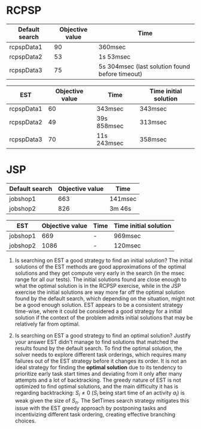 # RCPSP

| Default search | Objective value | Time                                            |
| -------------- | --------------- | ----------------------------------------------- |
| rcpspData1     | 90              | 360msec                                         |
| rcpspData2     | 53              | 1s 53msec                                       |
| rcpspData3     | 75              | 5s 304msec (last solution found before timeout) |

| EST        | Objective value | Time        | Time initial solution |
| ---------- | --------------- | ----------- | --------------------- |
| rcpspData1 | 60              | 343msec     | 343msec               |
| rcpspData2 | 49              | 39s 858msec | 313msec               |
| rcpspData3 | 70              | 11s 243msec | 358msec               |



# JSP

| Default search | Objective value | Time    |
| -------------- | --------------- | ------- |
| jobshop1       | 663             | 141msec |
| jobshop2       | 826             | 3m 46s  |

| EST      | Objective value | Time | Time initial solution |
| -------- | --------------- | ---- | --------------------- |
| jobshop1 | 669             | -    | 969msec               |
| jobshop2 | 1086            | -    | 120msec               |


1. Is searching on EST a good strategy to find an initial solution?
	The initial solutions of the EST methods are good approximations of the optimal solutions and they get compute very early in the search (in the msec range for all our tests). The initial solutions found are close enough to what the optimal solution is in the RCPSP exercise, while in the JSP exercise the initial solutions are way more far off the optimal solution found by the default search, which depending on the situation, might not be a good enough solution.
	EST appears to be a consistent strategy time-wise, where it could be considered a good strategy for a initial solution if the context of the problem admits initial solutions that may be relatively far from optimal.
	
2. Is searching on EST a good strategy to find an optimal solution? Justify your answer
	EST didn't manage to find solutions that matched the results found by the default search.
	To find the optimal solution, the solver needs to explore different task orderings, which requires many failures out of the EST strategy before it changes its order.
	It is not an ideal strategy for finding the **optimal solution** due to its tendency to prioritize early task start times and deviating from it only after many attempts and a lot of backtracking. The greedy nature of EST is not optimized to find optimal solutions, and the main difficulty it has is regarding backtracking: $S_{i}\ne 0$ ($S_{i}$ being start time of an activity $a_{i}$) is weak given the size of $S_{n}$.
	The SetTimes search strategy mitigates this issue with the EST greedy approach by postponing tasks and incentivizing different task ordering, creating effective branching choices.
